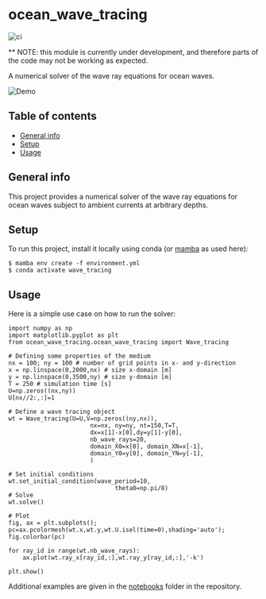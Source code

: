 # ocean_wave_tracing

![ci](https://github.com/hevgyrt/ocean_wave_tracing/actions/workflows/python.yml/badge.svg)

** NOTE: this module is currently under development, and therefore parts of the code may not be working as expected.

A numerical solver of the wave ray equations for ocean waves.

![Demo](https://github.com/hevgyrt/ocean_wave_tracing/blob/main/notebooks/movie_rt_poc.gif)


## Table of contents
* [General info](#general-info)
* [Setup](#setup)
* [Usage](#usage)

## General info
This project provides a numerical solver of the wave ray equations for ocean waves subject to ambient currents at arbitrary depths.


## Setup
To run this project, install it locally using conda (or [mamba](https://anaconda.org/conda-forge/mamba) as used here):
```
$ mamba env create -f environment.yml
$ conda activate wave_tracing
```

## Usage
Here is a simple use case on how to run the solver:
```
import numpy as np
import matplotlib.pyplot as plt
from ocean_wave_tracing.ocean_wave_tracing import Wave_tracing

# Defining some properties of the medium
nx = 100; ny = 100 # number of grid points in x- and y-direction
x = np.linspace(0,2000,nx) # size x-domain [m]
y = np.linspace(0,3500,ny) # size y-domain [m]
T = 250 # simulation time [s]
U=np.zeros((nx,ny))
U[nx//2:,:]=1

# Define a wave tracing object
wt = Wave_tracing(U=U,V=np.zeros((ny,nx)),
                       nx=nx, ny=ny, nt=150,T=T,
                       dx=x[1]-x[0],dy=y[1]-y[0],
                       nb_wave_rays=20,
                       domain_X0=x[0], domain_XN=x[-1],
                       domain_Y0=y[0], domain_YN=y[-1],
                       )

# Set initial conditions
wt.set_initial_condition(wave_period=10,
                              theta0=np.pi/8)
# Solve
wt.solve()

# Plot
fig, ax = plt.subplots();
pc=ax.pcolormesh(wt.x,wt.y,wt.U.isel(time=0),shading='auto');
fig.colorbar(pc)

for ray_id in range(wt.nb_wave_rays):
    ax.plot(wt.ray_x[ray_id,:],wt.ray_y[ray_id,:],'-k')

plt.show()
```

Additional examples are given in the [notebooks](notebooks) folder in the repository.
